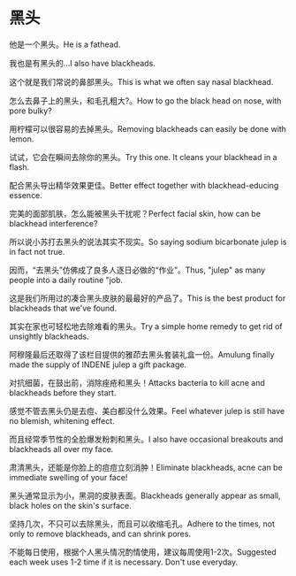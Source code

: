 # 黑头

<p><span class="chinese">他是一个黑头。</span><span class="english">He is a fathead.</span></p>

<p><span class="chinese">我也是有黑头的…</span><span class="english">I also have blackheads.</span></p>

<p><span class="chinese">这个就是我们常说的鼻部黑头。</span><span class="english">This is what we often say nasal blackhead.</span></p>

<p><span class="chinese">怎么去鼻子上的黑头，和毛孔粗大?。</span><span class="english">How to go the black head on nose, with pore bulky?</span></p>

<p><span class="chinese">用柠檬可以很容易的去掉黑头。</span><span class="english">Removing blackheads can easily be done with lemon.</span></p>

<p><span class="chinese">试试，它会在瞬间去除你的黑头。</span><span class="english">Try this one. It cleans your blackhead in a flash.</span></p>

<p><span class="chinese">配合黑头导出精华效果更佳。</span><span class="english">Better effect together with blackhead-educing essence.</span></p>

<p><span class="chinese">完美的面部肌肤，怎么能被黑头干扰呢？</span><span class="english">Perfect facial skin, how can be blackhead interference?</span></p>

<p><span class="chinese">所以说小苏打去黑头的说法其实不现实。</span><span class="english">So saying sodium bicarbonate julep is in fact not true.</span></p>

<p><span class="chinese">因而，“去黑头”仿佛成了良多人逐日必做的“作业”。</span><span class="english">Thus, "julep" as many people into a daily routine "job.</span></p>

<p><span class="chinese">这是我们所用过的凑合黑头皮肤的最最好的产品了。</span><span class="english">This is the best product for blackheads that we've found.</span></p>

<p><span class="chinese">其实在家也可轻松地去除难看的黑头。</span><span class="english">Try a simple home remedy to get rid of unsightly blackheads.</span></p>

<p><span class="chinese">阿穆隆最后还取得了该栏目提供的雅茚去黑头套装礼盒一份。</span><span class="english">Amulung finally made the supply of INDENE julep a gift package.</span></p>

<p><span class="chinese">对抗细菌，在鼓出前，消除痤疮和黑头！</span><span class="english">Attacks bacteria to kill acne and blackheads before they start.</span></p>

<p><span class="chinese">感觉不管去黑头仍是去痘、美白都没什么效果。</span><span class="english">Feel whatever julep is still have no blemish, whitening effect.</span></p>

<p><span class="chinese">而且经常季节性的全脸爆发粉刺和黑头。</span><span class="english">I also have occasional breakouts and blackheads all over my face.</span></p>

<p><span class="chinese">肃清黑头，还能是你脸上的痘痘立刻消肿！</span><span class="english">Eliminate blackheads, acne can be immediate swelling of your face!</span></p>

<p><span class="chinese">黑头通常显示为小，黑洞的皮肤表面。</span><span class="english">Blackheads generally appear as small, black holes on the skin's surface.</span></p>

<p><span class="chinese">坚持几次，不只可以去除黑头，而且可以收缩毛孔。</span><span class="english">Adhere to the times, not only to remove blackheads, and can shrink pores.</span></p>

<p><span class="chinese">不能每日使用，根据个人黑头情况酌情使用，建议每周使用1-2次。</span><span class="english">Suggested each week uses 1-2 time if it is necessary. Don't use everyday.</span></p>

